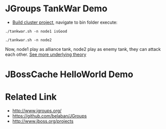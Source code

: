 JGroups TankWar Demo
====================

* [Build cluster project](how-to-build.asciidoc), navigate to bin folder execute:
 
~~~
./tankwar.sh -n node1 isGood
~~~

~~~
./tankwar.sh -n node2
~~~
Now, node1 play as alliance tank, node2 play as enemy tank, they can attack each other. [See more underlying theory](https://community.jboss.org/wiki/JGroupsTankWarDemo)

JBossCache HelloWorld Demo 
==========================



Related Link
============

* http://www.jgroups.org/
* https://github.com/belaban/JGroups
* http://www.jboss.org/projects


